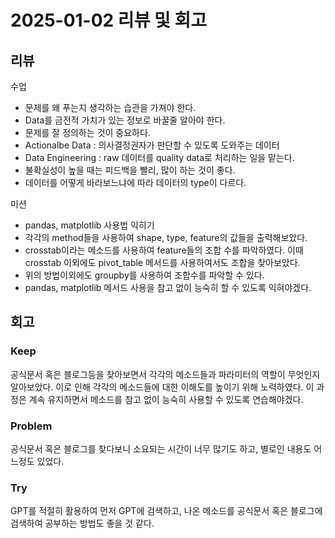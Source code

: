 # 2025-01-02 리뷰 및 회고

## 리뷰
수업
- 문제를 왜 푸는지 생각하는 습관을 가져야 한다.
- Data를 금전적 가치가 있는 정보로 바꿀줄 알아야 한다.
- 문제를 잘 정의하는 것이 중요하다.
- Actionalbe Data : 의사결정권자가 판단할 수 있도록 도와주는 데이터
- Data Engineering : raw 데이터를 quality data로 처리하는 일을 맡는다. 
- 불확실성이 높을 때는 피드백을 빨리, 많이 하는 것이 좋다.
- 데이터를 어떻게 바라보느냐에 따라 데이터의 type이 다르다.

미션
- pandas, matplotlib 사용법 익히기
- 각각의 method들을 사용하여 shape, type, feature의 값들을 출력해보았다.
- crosstab이라는 메소드를 사용하여 feature들의 조합 수를 파악하였다. 이때 crosstab 이외에도 pivot_table 메서드를 사용하여서도 조합을 찾아보았다.
- 위의 방법이외에도 groupby를 사용하여 조합수를 파악할 수 있다. 
- pandas, matplotlib 메서드 사용을 참고 없이 능숙히 할 수 있도록 익혀야겠다. 

## 회고
### Keep
공식문서 혹은 블로그등을 찾아보면서 각각의 메소드들과 파라미터의 역할이 무엇인지 알아보았다. 이로 인해 각각의 메소드들에 대한 이해도를 높이기 위해 노력하였다. 이 과정은 계속 유지하면서 메소드를 참고 없이 능숙히 사용할 수 있도록 연습해야겠다.

### Problem
공식문서 혹은 블로그를 찾다보니 소요되는 시간이 너무 많기도 하고, 별로인 내용도 어느정도 있었다. 

### Try
GPT를 적절히 활용하여 먼저 GPT에 검색하고, 나온 메소드를 공식문서 혹은 블로그에 검색하여 공부하는 방법도 좋을 것 같다.